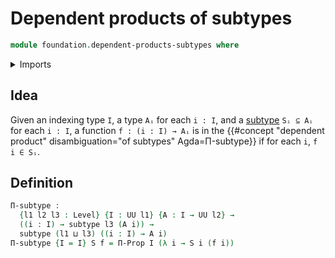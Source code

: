 # Dependent products of subtypes

```agda
module foundation.dependent-products-subtypes where
```

<details><summary>Imports</summary>

```agda
open import foundation.propositions
open import foundation.subtypes
open import foundation.universe-levels
```

</details>

## Idea

Given an indexing type `I`, a type `Aᵢ` for each `i : I`, and a
[subtype](foundation.subtypes.md) `Sᵢ ⊆ Aᵢ` for each `i : I`, a function
`f : (i : I) → Aᵢ` is in the
{{#concept "dependent product" disambiguation="of subtypes" Agda=Π-subtype}} if
for each `i`, `f i ∈ Sᵢ`.

## Definition

```agda
Π-subtype :
  {l1 l2 l3 : Level} {I : UU l1} {A : I → UU l2} →
  ((i : I) → subtype l3 (A i)) →
  subtype (l1 ⊔ l3) ((i : I) → A i)
Π-subtype {I = I} S f = Π-Prop I (λ i → S i (f i))
```
